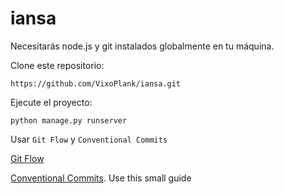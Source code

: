 # iansa
Necesitarás node.js y git instalados globalmente en tu máquina.

Clone este repositorio:

`https://github.com/VixoPlank/iansa.git`

Ejecute el proyecto:

`python manage.py runserver`

Usar `Git Flow` y `Conventional Commits`

[Git Flow](http://https://www.atlassian.com/git/tutorials/comparing-workflows/gitflow-workflow "Git Flow")

[Conventional Commits](https://www.conventionalcommits.org/en/v1.0.0/ "Conventional Commits"). Use this small guide
